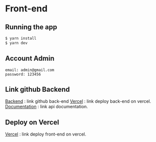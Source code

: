 # Front-end

## Running the app

```bash
$ yarn install
$ yarn dev

```

## Account Admin

    email: admin@gmail.com
    password: 123456

## Link github Backend

[Backend](https://github.com/Nguyenleminhbao-tt5/BookingBe.git) : link github back-end
[Vercel](https://booking-be-beta.vercel.app/) : link deploy back-end on vercel.
[Documentation](https://documenter.getpostman.com/view/23216504/2sA2xe5ZtL) : link api documentation.

## Deploy on Vercel

[Vercel](https://booking-fe.vercel.app) : link deploy front-end on vercel.
